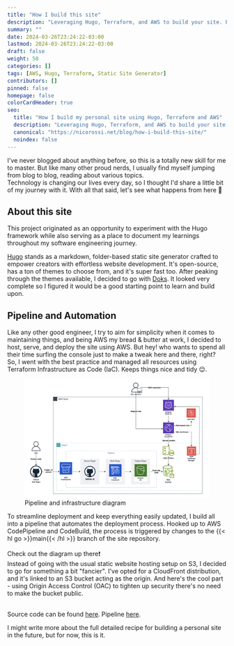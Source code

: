 ```yaml
---
title: "How I build this site"
description: "Leveraging Hugo, Terraform, and AWS to build your site. Effortlessly streamline your build and deployment process with AWS CodePipeline for easy maintenance."
summary: ""
date: 2024-03-26T23:24:22-03:00
lastmod: 2024-03-26T23:24:22-03:00
draft: false
weight: 50
categories: []
tags: [AWS, Hugo, Terraform, Static Site Generator]
contributors: []
pinned: false
homepage: false
colorCardHeader: true
seo:
  title: "How I build my personal site using Hugo, Terraform and AWS"
  description: "Leveraging Hugo, Terraform, and AWS to build your site. Effortlessly streamline your build and deployment process with AWS CodePipeline for easy maintenance." # custom description (recommended)
  canonical: "https://nicorossi.net/blog/how-i-build-this-site/"
  noindex: false
---
```

I've never blogged about anything before, so this is a totally new skill for me to master.
But like many other proud nerds, I usually find myself jumping from blog to blog, reading about various topics.<br>
Technology is changing our lives every day, so I thought I'd share a little bit of my journey with it.
With all that said, let's see what happens from here 🚀

## About this site
This project originated as an opportunity to experiment with the Hugo framework while also serving as a place
to document my learnings throughout my software engineering journey.

[Hugo](https://gohugo.io/) stands as a markdown, folder-based static site generator crafted to empower creators with
effortless website development. It's open-source, has a ton of themes to choose from, and it's super fast too.
After peaking through the themes available, I decided to go with [Doks](https://getdoks.org/). It looked very complete
so I figured it would be a good starting point to learn and build upon.

## Pipeline and Automation
Like any other good engineer, I try to aim for simplicity when it comes to maintaining things, and being AWS my
bread & butter at work, I decided to host, serve, and deploy the site using AWS.
But hey! who wants to spend all their time surfing the console just to make a tweak here and there, right?
So, I went with the best practice and managed all resources using Terraform Infrastructure as Code (IaC).
Keeps things nice and tidy 😌.
<figure>
    <img src="./automation-pipeline-diagram.png"
         alt="Pipeline and Automation diagram">
    <figcaption>Pipeline and infrastructure diagram</figcaption>
</figure>
To streamline deployment and keep everything easily updated, I build all into a pipeline that
automates the deployment process. Hooked up to AWS CodePipeline and CodeBuild, the process is triggered
by changes to the {{< hl go >}}main{{< /hl >}} branch of the site repository.<br>
<br>
Check out the diagram up there❗<br>
Instead of going with the usual static website hosting setup on S3, I decided to go for something a bit "fancier".
I've opted for a CloudFront distribution, and it's linked to an S3 bucket acting as the origin.
And here's the cool part - using Origin Access Control (OAC) to tighten up security there's no need to make
the bucket public.<br><br>

Source code can be found [here](https://github.com/nicrossi/blog).
Pipeline [here](https://github.com/nicrossi/blog/blob/main/buildspec.yml).

I might write more about the full detailed recipe for building a personal site in the future,
but for now, this is it.
